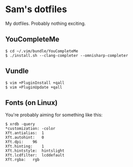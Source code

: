 Sam's dotfiles
==============

My dotfiles. Probably nothing exciting.

YouCompleteMe
-------------

```
$ cd ~/.vim/bundle/YouCompleteMe
$ ./install.sh --clang-completer --omnisharp-completer
```

Vundle
------

```
$ vim +PluginInstall +qall
$ vim +PluginUpdate +qall
```

Fonts (on Linux)
----------------

You're probably aiming for something like this:

```
$ xrdb -query
*customization:	-color
Xft.antialias:	1
Xft.autohint:	0
Xft.dpi:	96
Xft.hinting:	1
Xft.hintstyle:	hintslight
Xft.lcdfilter:	lcddefault
Xft.rgba:	rgb
```
